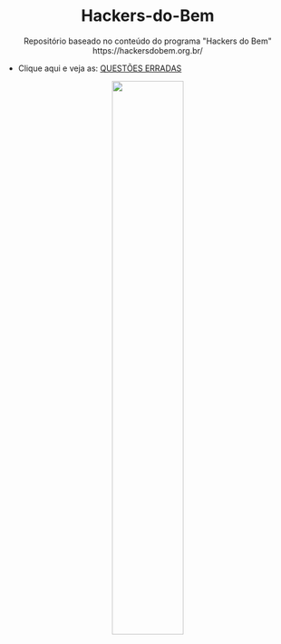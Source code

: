 <h1 align="center"> Hackers-do-Bem </h1>
<p align="center">Repositório baseado no conteúdo do programa "Hackers do Bem" https://hackersdobem.org.br/ </p>
<p align="center"><ul><li>Clique aqui e veja as: <a href="https://github.com/venelouis/Hackers-do-Bem/blob/main/Erros%20nas%20questoes%20da%20Fase%202%20-%20Basico/questoes_erradas.md"> QUESTÕES ERRADAS </a></li></ul></p>
<div align="center">
<img width=50% src="https://www.rnp.br/arquivos/2023-06/microsoftteams-image_33.png?VersionId=Xig2dtEriSRSc9Y_UHlTmh370mD.Q_z1">
</div>

